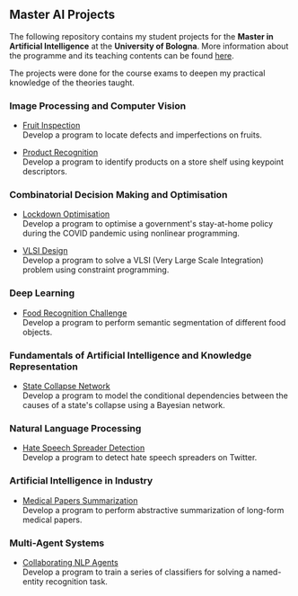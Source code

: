 ## Master AI Projects

The following repository contains my student projects for the **Master in Artificial Intelligence** at the **University of Bologna**. More information about the programme and its teaching contents can be found [here](https://corsi.unibo.it/2cycle/artificial-intelligence/course-structure-diagram/piano/2021/9063/000/000/2020). 

The projects were done for the course exams to deepen my practical knowledge of the theories taught.

### Image Processing and Computer Vision
- [Fruit Inspection](https://nbviewer.jupyter.org/github/LeonidasY/master-ai-projects/blob/main/fruit-inspection/fruit-inspection.ipynb?flush_cache=false)\
  Develop a program to locate defects and imperfections on fruits.
  
- [Product Recognition](https://nbviewer.jupyter.org/github/LeonidasY/master-ai-projects/blob/main/product-recognition/product-recognition.ipynb?flush_cache=false)\
  Develop a program to identify products on a store shelf using keypoint descriptors.

### Combinatorial Decision Making and Optimisation
- [Lockdown Optimisation](https://nbviewer.jupyter.org/github/LeonidasY/master-ai-projects/blob/main/lockdown-optimisation/lockdown-optimisation.ipynb?flush_cache=false)\
  Develop a program to optimise a government's stay-at-home policy during the COVID pandemic using nonlinear programming.
  
- [VLSI Design](https://github.com/LeonidasY/vlsi-design)\
  Develop a program to solve a VLSI (Very Large Scale Integration) problem using constraint programming.
  
### Deep Learning
- [Food Recognition Challenge](https://github.com/lucamarini22/food-recognition-challenge)\
  Develop a program to perform semantic segmentation of different food objects.
  
### Fundamentals of Artificial Intelligence and Knowledge Representation
- [State Collapse Network](https://nbviewer.jupyter.org/github/LeonidasY/master-ai-projects/blob/main/state-collapse-network/state-collapse-network.ipynb?flush_cache=false)\
  Develop a program to model the conditional dependencies between the causes of a state's collapse using a Bayesian network.
  
### Natural Language Processing
- [Hate Speech Spreader Detection](https://github.com/annafabris/Hate-Speech-Spreader-Detection)\
  Develop a program to detect hate speech spreaders on Twitter.
  
### Artificial Intelligence in Industry
- [Medical Papers Summarization](https://github.com/LIA-UniBo/medical-papers-summarization)\
  Develop a program to perform abstractive summarization of long-form medical papers.
  
### Multi-Agent Systems
- [Collaborating NLP Agents](https://gitlab.com/pika-lab/courses/mas/projects/mas-project-mizutani-gee-ay2122/-/tree/main)\
  Develop a program to train a series of classifiers for solving a named-entity recognition task.
